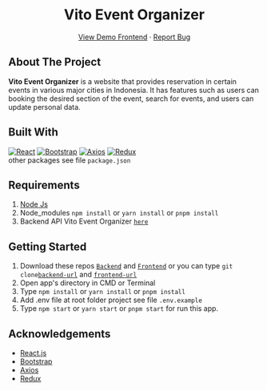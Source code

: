 <h1 align='center'>Vito Event Organizer</h1>
  <p align="center">
    <a href="https://vito-eventorganizer.netlify.app/">View Demo Frontend</a>
    ·
    <a href="https://github.com/graciasvito/vito-event-frontend/issues">Report Bug</a>
  </p>

## About The Project

 <p>
 <strong>Vito Event Organizer</strong> is a website that provides reservation in certain events in various major cities in Indonesia. It has features such as users can booking the desired section of the event, search for events, and users can update personal data.
 </p>

## Built With

<div>

[![React](https://img.shields.io/badge/React-v18.2.0-blue)](https://github.com/facebook/react) [![Bootstrap](https://img.shields.io/badge/Bootstrap-v5.2.x-blue)](https://github.com/react-bootstrap/react-bootstrap) [![Axios](https://img.shields.io/badge/Axios-v1.1.x-blue)](https://axios-http.com/) [![Redux](https://img.shields.io/badge/Redux-v4.2.x-blue)](https://redux.js.org/) <br/> other packages see file `package.json`

## Requirements

1. <a href="https://nodejs.org/en/download/">Node Js</a>
2. Node_modules `npm install` or `yarn install` or `pnpm install`
3. Backend API Vito Event Organizer [`here`](https://github.com/graciasvito/Vito-Event-Organizer-Backend)

## Getting Started

1. Download these repos [`Backend`](https://github.com/graciasvito/Vito-Event-Organizer-Backend) and [`Frontend`](https://github.com/graciasvito/vito-event-frontend) or you can type `git clone`[`backend-url`](https://github.com/graciasvito/Vito-Event-Organizer-Backend) and [`frontend-url`](https://github.com/graciasvito/vito-event-frontend)
2. Open app's directory in CMD or Terminal
3. Type `npm install` or `yarn install` or `pnpm install`
4. Add .env file at root folder project see file `.env.example`
5. Type `npm start` or `yarn start` or `pnpm start` for run this app.

## Acknowledgements

- [React.js](https://reactjs.org/)
- [Bootstrap](https://github.com/react-bootstrap/react-bootstrap)
- [Axios](https://axios-http.com/)
- [Redux](https://redux.js.org/)
